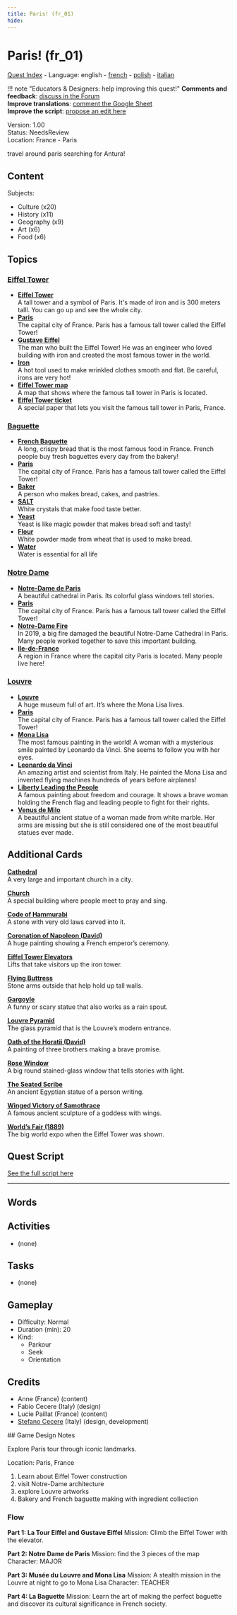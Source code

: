 ```yaml
---
title: Paris! (fr_01)
hide:
---
```


# Paris! (fr_01)
[Quest Index](./index.md) - Language: english - [french](./fr_01.fr.md) - [polish](./fr_01.pl.md) - [italian](./fr_01.it.md)

!!! note "Educators & Designers: help improving this quest!"
    **Comments and feedback**: [discuss in the Forum](https://antura.discourse.group/t/fr-01-paris/23/1)  
    **Improve translations**: [comment the Google Sheet](https://docs.google.com/spreadsheets/d/1FPFOy8CHor5ArSg57xMuPAG7WM27-ecDOiU-OmtHgjw/edit?gid=755037318#gid=755037318)  
    **Improve the script**: [propose an edit here](https://github.com/vgwb/Antura/blob/main/Assets/_discover/_quests/FR_01%20Paris/FR_01%20Paris%20-%20Yarn%20Script.yarn)  

Version: 1.00  
Status: NeedsReview  
Location: France - Paris

travel around paris searching for Antura!

## Content
Subjects: 

  - Culture (x20)
  - History (x11)
  - Geography (x9)
  - Art (x6)
  - Food (x6)

## Topics
### [Eiffel Tower](./../topics/index.md#eiffel-tower)

  - **[Eiffel Tower](./../cards/index.md#eiffel_tower)**  
    A tall tower and a symbol of Paris. It's made of iron and is 300 meters talll. You can go up and see the whole city.  
  - **[Paris](./../cards/index.md#capital_paris)**  
    The capital city of France. Paris has a famous tall tower called the Eiffel Tower!  
  - **[Gustave Eiffel](./../cards/index.md#gustave_eiffel)**  
    The man who built the Eiffel Tower! He was an engineer who loved building with iron and created the most famous tower in the world.  
  - **[Iron](./../cards/index.md#iron_material)**  
    A hot tool used to make wrinkled clothes smooth and flat. Be careful, irons are very hot!  
  - **[Eiffel Tower map](./../cards/index.md#eiffel_tower_map)**  
    A map that shows where the famous tall tower in Paris is located.  
  - **[Eiffel Tower ticket](./../cards/index.md#eiffel_tower_ticket)**  
    A special paper that lets you visit the famous tall tower in Paris, France.  
### [Baguette](./../topics/index.md#baguette)

  - **[French Baguette](./../cards/index.md#food_baguette)**  
    A long, crispy bread that is the most famous food in France. French people buy fresh baguettes every day from the bakery!  
  - **[Paris](./../cards/index.md#capital_paris)**  
    The capital city of France. Paris has a famous tall tower called the Eiffel Tower!  
  - **[Baker](./../cards/index.md#person_baker)**  
    A person who makes bread, cakes, and pastries.  
  - **[SALT](./../cards/index.md#food_salt)**  
    White crystals that make food taste better.   
  - **[Yeast](./../cards/index.md#food_yeast)**  
    Yeast is like magic powder that makes bread soft and tasty!  
  - **[Flour](./../cards/index.md#food_flour)**  
    White powder made from wheat that is used to make bread.  
  - **[Water](./../cards/index.md#food_water)**  
    Water is essential for all life  
### [Notre Dame](./../topics/index.md#notredame)

  - **[Notre-Dame de Paris](./../cards/index.md#notre_dame_de_paris)**  
    A beautiful cathedral in Paris. Its colorful glass windows tell stories.  
  - **[Paris](./../cards/index.md#capital_paris)**  
    The capital city of France. Paris has a famous tall tower called the Eiffel Tower!  
  - **[Notre-Dame Fire](./../cards/index.md#notre_dame_de_paris_fire)**  
    In 2019, a big fire damaged the beautiful Notre-Dame Cathedral in Paris. Many people worked together to save this important building.  
  - **[Ile-de-France](./../cards/index.md#ile_de_france)**  
    A region in France where the capital city Paris is located. Many people live here!  
### [Louvre](./../topics/index.md#louvre)

  - **[Louvre](./../cards/index.md#louvre)**  
    A huge museum full of art. It’s where the Mona Lisa lives.  
  - **[Paris](./../cards/index.md#capital_paris)**  
    The capital city of France. Paris has a famous tall tower called the Eiffel Tower!  
  - **[Mona Lisa](./../cards/index.md#art_monalisa)**  
    The most famous painting in the world! A woman with a mysterious smile painted by Leonardo da Vinci. She seems to follow you with her eyes.  
  - **[Leonardo da Vinci](./../cards/index.md#person_leonardodavinci)**  
    An amazing artist and scientist from Italy. He painted the Mona Lisa and invented flying machines hundreds of years before airplanes!  
  - **[Liberty Leading the People](./../cards/index.md#art_liberty_leading_the_people)**  
    A famous painting about freedom and courage. It shows a brave woman holding the French flag and leading people to fight for their rights.  
  - **[Venus de Milo](./../cards/index.md#art_venus_milo)**  
    A beautiful ancient statue of a woman made from white marble. Her arms are missing but she is still considered one of the most beautiful statues ever made.  

## Additional Cards
**[Cathedral](./../cards/index.md#cathedral)**  
A very large and important church in a city.  

**[Church](./../cards/index.md#church)**  
A special building where people meet to pray and sing.  

**[Code of Hammurabi](./../cards/index.md#code_of_hammurabi)**  
A stone with very old laws carved into it.  

**[Coronation of Napoleon (David)](./../cards/index.md#coronation_of_napoleon_david)**  
A huge painting showing a French emperor’s ceremony.  

**[Eiffel Tower Elevators](./../cards/index.md#eiffel_tower_elevators)**  
Lifts that take visitors up the iron tower.  

**[Flying Buttress](./../cards/index.md#flying_buttress)**  
Stone arms outside that help hold up tall walls.  

**[Gargoyle](./../cards/index.md#gargoyle)**  
A funny or scary statue that also works as a rain spout.  

**[Louvre Pyramid](./../cards/index.md#louvre_pyramid)**  
The glass pyramid that is the Louvre’s modern entrance.  

**[Oath of the Horatii (David)](./../cards/index.md#oath_of_the_horatii_david)**  
A painting of three brothers making a brave promise.  

**[Rose Window](./../cards/index.md#rose_window)**  
A big round stained-glass window that tells stories with light.  

**[The Seated Scribe](./../cards/index.md#the_seated_scribe)**  
An ancient Egyptian statue of a person writing.  

**[Winged Victory of Samothrace](./../cards/index.md#winged_victory_of_samothrace)**  
A famous ancient sculpture of a goddess with wings.  

**[World’s Fair (1889)](./../cards/index.md#worlds_fair_1889)**  
The big world expo when the Eiffel Tower was shown.  

## Quest Script

[See the full script here](./fr_01-script.md)

---

## Words
## Activities
- (none)

## Tasks
- (none)
## Gameplay
- Difficulty: Normal
- Duration (min): 20
- Kind:
  - Parkour
  - Seek
  - Orientation
## Credits
- Anne (France) (content)
- Fabio Cecere (Italy) (design)
- Lucie Paillat (France) (content)
- [Stefano Cecere](https://stefanocecere.com) (Italy) (design, development)

## Game Design Notes

Explore Paris tour through iconic landmarks. 

Location:
Paris, France

1. Learn about Eiffel Tower construction
2. visit Notre-Dame architecture
3. explore Louvre artworks
4. Bakery and French baguette making with ingredient collection

### Flow

**Part 1: La Tour Eiffel and Gustave Eiffel**
Mission: Climb the Eiffel Tower with the elevator.

**Part 2: Notre Dame de Paris**
Mission: find the 3 pieces of the map
Character: MAJOR

**Part 3: Musée du Louvre and Mona Lisa**
Mission: A stealth mission in the Louvre at night to go to Mona Lisa
Character: TEACHER

**Part 4: La Baguette**
Mission: Learn the art of making the perfect baguette and discover its cultural significance in French society.

